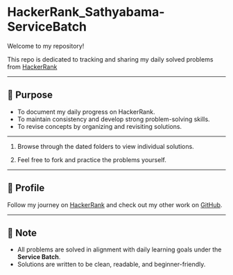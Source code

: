 
# HackerRank_Sathyabama-ServiceBatch

Welcome to my repository!

This repo is dedicated to tracking and sharing my daily solved problems from [HackerRank](https://www.hackerrank.com/contests/sathyabama-service-base-1749457849/challenges) 

---

## 📌 Purpose

- To document my daily progress on HackerRank.
- To maintain consistency and develop strong problem-solving skills.
- To revise concepts by organizing and revisiting solutions.

---

1. Browse through the dated folders to view individual solutions.

2. Feel free to fork and practice the problems yourself.

---

## 🔗 Profile

Follow my journey on [HackerRank](https://www.hackerrank.com/42130516_ECE) and check out my other work on [GitHub](https://github.com/uga961).

---

## 📝 Note

* All problems are solved in alignment with daily learning goals under the **Service Batch**.
* Solutions are written to be clean, readable, and beginner-friendly.



